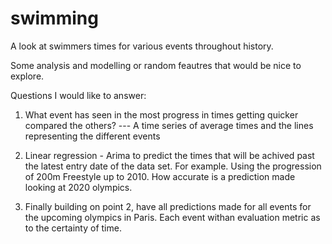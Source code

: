 # swimming
A look at swimmers times for various events throughout history. 


Some analysis and modelling or random feautres that would be nice to explore.


Questions I would like to answer:
1. What event has seen in the most progress in times getting quicker compared the others?
--- A time series of average times and the lines representing the different events


2. Linear regression - Arima to predict the times that will be achived past the latest entry date of the data set. 
For example. Using the progression of 200m Freestyle up to 2010. How accurate is a prediction made looking at 2020 olympics.


3. Finally  building on point 2, have all predictions made for all events for the upcoming olympics in Paris. Each event withan evaluation metric as to the certainty of time.
